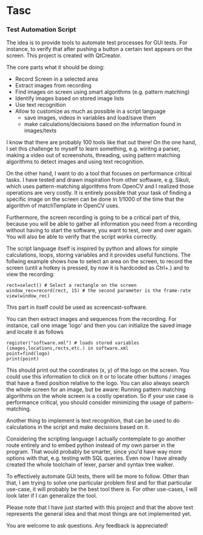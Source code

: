 # Tasc
### Test Automation Script

The idea is to provide tools to automate test processes for GUI tests. For instance, to verify that after pushing a button a certain text appears on the screen. This project is created with QtCreator.

The core parts what it should be doing:
- Record Screen in a selected area
- Extract images from recording
- Find images on screen using smart algorithms (e.g. pattern matching)
- Identify images based on stored image lists
- Use text recognition
- Allow to customize as much as possible in a script language
  - save images, videos in variables and load/save them
  - make calculations/decisions based on the information found in images/texts

I know that there are probably 100 tools like that out there! On the one hand, I set this challenge to myself to learn something, e.g. wiritng a parser, making a video out of screenshots, threading, using pattern matching algorithms to detect images and using text recognition.

On the other hand, I want to do a tool that focuses on performance critical tasks. I have tested and drawn inspiration from other software, e.g. Sikuli, which uses pattern-matching algorithms from OpenCV and I realized those operations are very costly. It is entirely possible that your task of finding a specific image on the screen can be done in 1/1000 of the time that the algorithm of matchTemplate in OpenCV uses.

Furthermore, the screen recording is going to be a critical part of this, because you will be able to gather all information you need from a recording without having to start the software, you want to test, over and over again. You will also be able to verify that the script works correctly.

The script language itself is inspired by python and allows for simple calculations, loops, storing variables and it provides useful functions. The follwing example shows how to select an area on the screen, to record the screen (until a hotkey is pressed, by now it is hardcoded as Ctrl+.) and to view the recording:

```
rect=select() # Select a rectangle on the screen
window_rec=record(rect, 15) # the second parameter is the frame-rate
view(window_rec)
```

This part in itself could be used as screencast-software.

You can then extract images and sequences from the recording. For instance, call one image 'logo' and then you can initialize the saved image and locate it as follows

```
register("software.xml") # loads stored variables (images,locations,rects,etc.) in software.xml
point=find(logo)
print(point)
```

This should print out the coordinates (x, y) of the logo on the screen. You could use this information to click on it or to locate other buttons / images that have a fixed position relative to the logo. You can also always search the whole screen for an image, but be aware: Running pattern matching algorithms on the whole screen is a costly operation. So if your use case is performance critical, you should consider minimizing the usage of pattern-matching.

Another thing to implement is text recognition, that can be used to do calculations in the script and make decisions based on it.

Considering the scripting language I actually contemplate to go another route entirely and to embed python instead of my own parser in the program. That would probably be smarter, since you'd have way more options with that, e.g. testing with SQL queries. Even now I have already created the whole toolchain of lexer, parser and syntax tree walker.

To effectively automate GUI tests, there will be more to follow.
Other than that, I am trying to solve one particular problem first and for that particular use-case, it will probably be the best tool there is. For other use-cases, I will look later if I can generalize the tool.

Please note that I have just started with this project and that the above text represents the general idea and that most things are not implemented yet.

You are welcome to ask questions. Any feedback is appreciated!
